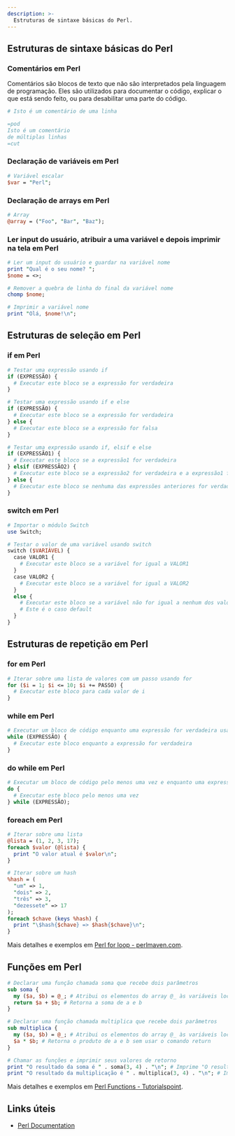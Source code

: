 ```yaml
---
description: >-
  Estruturas de sintaxe básicas do Perl.
---
```

## Estruturas de sintaxe básicas do Perl

### Comentários em Perl

Comentários são blocos de texto que não são interpretados pela linguagem de programação. Eles são utilizados para documentar o código, explicar o que está sendo feito, ou para desabilitar uma parte do código.

```perl
# Isto é um comentário de uma linha

=pod
Isto é um comentário
de múltiplas linhas
=cut
```

### Declaração de variáveis em Perl

```perl
# Variável escalar
$var = "Perl";
```

### Declaração de arrays em Perl

```perl
# Array
@array = ("Foo", "Bar", "Baz");
```

### Ler input do usuário, atribuir a uma variável e depois imprimir na tela em Perl

```perl
# Ler um input do usuário e guardar na variável nome
print "Qual é o seu nome? ";
$nome = <>;

# Remover a quebra de linha do final da variável nome
chomp $nome;

# Imprimir a variável nome
print "Olá, $nome!\n";
```

## Estruturas de seleção em Perl

### if em Perl

```perl
# Testar uma expressão usando if
if (EXPRESSÃO) {
  # Executar este bloco se a expressão for verdadeira
}

# Testar uma expressão usando if e else
if (EXPRESSÃO) {
  # Executar este bloco se a expressão for verdadeira
} else {
  # Executar este bloco se a expressão for falsa
}

# Testar uma expressão usando if, elsif e else
if (EXPRESSÃO1) {
  # Executar este bloco se a expressão1 for verdadeira
} elsif (EXPRESSÃO2) {
  # Executar este bloco se a expressão2 for verdadeira e a expressão1 for falsa
} else {
  # Executar este bloco se nenhuma das expressões anteriores for verdadeira
}
```

### switch em Perl

```perl
# Importar o módulo Switch
use Switch;

# Testar o valor de uma variável usando switch
switch ($VARIÁVEL) {
  case VALOR1 {
    # Executar este bloco se a variável for igual a VALOR1
  }
  case VALOR2 {
    # Executar este bloco se a variável for igual a VALOR2
  }
  else {
    # Executar este bloco se a variável não for igual a nenhum dos valores anteriores
    # Este é o caso default
  }
}
```

## Estruturas de repetição em Perl

### for em Perl

```perl
# Iterar sobre uma lista de valores com um passo usando for
for ($i = 1; $i <= 10; $i += PASSO) {
  # Executar este bloco para cada valor de i
}
```

### while em Perl

```perl
# Executar um bloco de código enquanto uma expressão for verdadeira usando while
while (EXPRESSÃO) {
  # Executar este bloco enquanto a expressão for verdadeira
}
```

### do while em Perl

```perl
# Executar um bloco de código pelo menos uma vez e enquanto uma expressão for verdadeira usando do-while
do {
  # Executar este bloco pelo menos uma vez
} while (EXPRESSÃO);
```

### foreach em Perl

```perl
# Iterar sobre uma lista
@lista = (1, 2, 3, 17);
foreach $valor (@lista) {
  print "O valor atual é $valor\n";
}

# Iterar sobre um hash
%hash = (
  "um" => 1,
  "dois" => 2,
  "três" => 3,
  "dezessete" => 17
);
foreach $chave (keys %hash) {
  print "\$hash{$chave} => $hash{$chave}\n";
}
```

Mais detalhes e exemplos em [Perl for loop - perlmaven.com](https://perlmaven.com/perl-for-loop).

## Funções em Perl

```perl
# Declarar uma função chamada soma que recebe dois parâmetros
sub soma {
  my ($a, $b) = @_; # Atribui os elementos do array @_ às variáveis locais a e b
  return $a + $b; # Retorna a soma de a e b
}

# Declarar uma função chamada multiplica que recebe dois parâmetros
sub multiplica {
  my ($a, $b) = @_; # Atribui os elementos do array @_ às variáveis locais a e b
  $a * $b; # Retorna o produto de a e b sem usar o comando return
}

# Chamar as funções e imprimir seus valores de retorno
print "O resultado da soma é " . soma(3, 4) . "\n"; # Imprime "O resultado da soma é 7"
print "O resultado da multiplicação é " . multiplica(3, 4) . "\n"; # Imprime "O resultado da multiplicação é 12"
```

Mais detalhes e exemplos em [Perl Functions - Tutorialspoint](https://www.tutorialspoint.com/perl/perl_functions.htm).

## Links úteis

- [Perl Documentation](https://perldoc.perl.org/)
